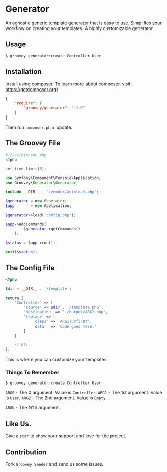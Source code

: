 Generator
=========

An agnostic generic template generator that is easy to use. Simplifies your workflow on creating your templates. A highly customizable generator.

## Usage

    $ groovey generator:create Controller User


## Installation

Install using composer. To learn more about composer, visit: https://getcomposer.org/

```json
{
    "require": {
        "groovey/generator": "~1.0"
    }
}
```

Then run `composer.phar` update.

## The Groovey File

```php
#!/usr/bin/env php
<?php

set_time_limit(0);

use Symfony\Component\Console\Application;
use Groovey\Generator\Generator;

include __DIR__ . '/vendor/autoload.php';

$generator = new Generator;
$app       = new Application;

$generator->load('config.php');

$app->addCommands(
        $generator->getCommands()
    );

$status = $app->run();

exit($status);
```


## The Config File

```php
<?php

$dir = __DIR__ . '/template';

return [
    'Controller' => [
        'source' => $dir . '/template.php',
        'destination' => './output/ARG1.php',
        'replace' => [
            'class' => 'ARG1|ucfirst',
            'data'  => 'Code goes here.'
        ]
    ]

    // Etc.
];
```

This is where you can customize your templates.

### Things To Remember

    $ groovey generator:create Controller User

`ARG0` - The 0 argument. Value is `Controller`.
`ARG1` - The 1st argument. Value is `User`.
`ARG2` - The 2nd argument. Value is `Empty`.

`ARGN` - The N'th argument.


## Like Us.

Give a `star` to show your support and love for the project.

## Contribution

Fork `Groovey Seeder` and send us some issues.
